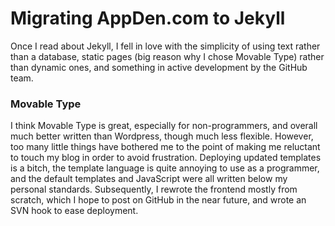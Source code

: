 Migrating AppDen.com to Jekyll
==============================

Once I read about Jekyll, I fell in love with the simplicity of using text rather than a database, static pages (big reason why I chose Movable Type) rather than dynamic ones, and something in active development by the GitHub team.

### Movable Type

I think Movable Type is great, especially for non-programmers, and overall much better written than Wordpress, though much less flexible. However, too many little things have bothered me to the point of making me reluctant to touch my blog in order to avoid frustration.  Deploying updated templates is a bitch, the template language is quite annoying to use as a programmer, and the default templates and JavaScript were all written below my personal standards. Subsequently, I rewrote the frontend mostly from scratch, which I hope to post on GitHub in the near future, and wrote an SVN hook to ease deployment.
